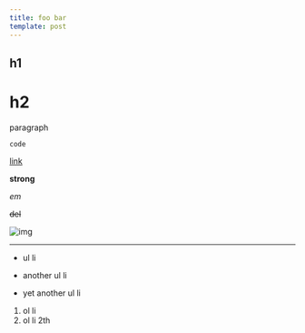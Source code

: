 ```yaml
---
title: foo bar
template: post
---
```


h1
-----------
h2
===========

paragraph

``code``

[link](#)

**strong**

*em*

~~del~~

![img](//images.unsplash.com/photo-1525144605503-7b54300888c6?ixlib=rb-1.2.1&ixid=eyJhcHBfaWQiOjEyMDd9&auto=format&fit=crop&w=480&q=80)

-------------------------

- ul li
+ another ul li
* yet another ul li

1. ol li
2. ol li 2th

